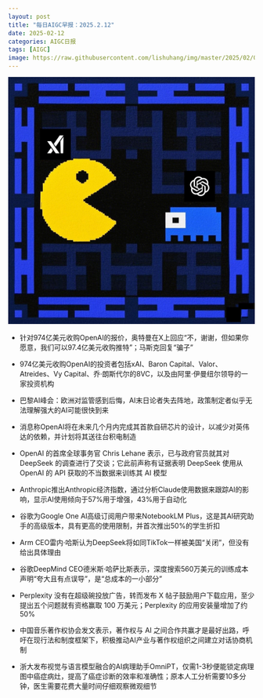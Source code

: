 ```yaml
---
layout: post
title: "每日AIGC早报：2025.2.12"
date: 2025-02-12
categories: AIGC日报
tags: [AIGC]
image: https://raw.githubusercontent.com/lishuhang/img/master/2025/02/0212-d.jpg
---
```


![封面图](https://raw.githubusercontent.com/lishuhang/img/master/2025/02/0212-d.jpg)

  - 针对974亿美元收购OpenAI的报价，奥特曼在X上回应“不，谢谢，但如果你愿意，我们可以97.4亿美元收购推特”；马斯克回复“骗子”

  - 974亿美元收购OpenAI的投资者包括xAI、Baron Capital、Valor、Atreides、Vy Capital、乔·朗斯代尔的8VC，以及由阿里·伊曼纽尔领导的一家投资机构

  - 巴黎AI峰会：欧洲对监管感到后悔，AI末日论者失去阵地，政策制定者似乎无法理解强大的AI可能很快到来

  - 消息称OpenAI将在未来几个月内完成其首款自研芯片的设计，以减少对英伟达的依赖，并计划将其送往台积电制造

  - OpenAI 的首席全球事务官 Chris Lehane 表示，已与政府官员就其对 DeepSeek 的调查进行了交谈；它此前声称有证据表明 DeepSeek 使用从 OpenAI 的 API 获取的不当数据来训练其 AI 模型

  - Anthropic推出Anthropic经济指数，通过分析Claude使用数据来跟踪AI的影响，显示AI使用倾向于57%用于增强，43%用于自动化

  - 谷歌为Google One AI高级订阅用户带来NotebookLM Plus，这是其AI研究助手的高级版本，具有更高的使用限制，并首次推出50%的学生折扣

  - Arm CEO雷内·哈斯认为DeepSeek将如同TikTok一样被美国“关闭”，但没有给出具体理由

  - 谷歌DeepMind CEO德米斯·哈萨比斯表示，深度搜索560万美元的训练成本声明“夸大且有点误导”，是“总成本的一小部分”

  - Perplexity 没有在超级碗投放广告，转而发布 X 帖子鼓励用户下载应用，至少提出五个问题就有资格赢取 100 万美元；Perplexity 的应用安装量增加了约 50%

  - 中国音乐著作权协会发文表示，著作权与 AI 之间合作共赢才是最好出路，呼吁在现行法和制度框架下，积极推动AI产业与著作权组织之间建立对话协商机制

  - 浙大发布视觉与语言模型融合的AI病理助手OmniPT，仅需1-3秒便能锁定病理图中癌症病灶，提高了癌症诊断的效率和准确性；原本人工分析需要10多分钟，医生需要花费大量时间仔细观察微观细节